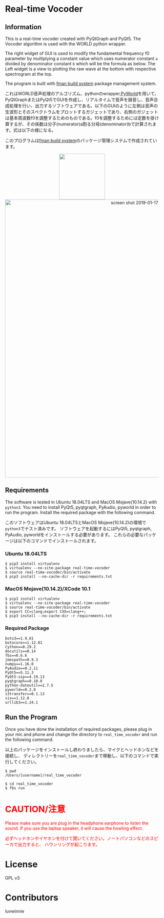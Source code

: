 # Real-time Vocoder

## Information

This is a real-time vocoder created with PyQtGraph and PyQt5.
The Vocoder algorithm is used with the WORLD python wrapper.

The right widget of GUI is used to modify the fundamental frequency f0 parameter by multiplying a constant value which uses numerator constant `a` divided by denominator constant `b` which will be the formula as below.
The Left widget is a view to plotting the raw wave at the bottom with respective spectrogram at 
the top.

The program is built with [fman build system](https://build-system.fman.io/) package management system.

これはWORLD音声処理のアルゴリズム、pythonのwrapper,[PyWorld](https://github.com/JeremyCCHsu/Python-Wrapper-for-World-Vocoder)を用いて、PyQtGraphまたはPyQt5でGUIを作成し、リアルタイムで音声を録音し、音声合成処理を行い、出力するソフトウェアである。以下のGUIのように左側は音声の生波形とそのスペクトラムをプロットするガジェットであり、右側のガジェットは基本周波数f0を調整するためのものである。f0を調整するためには定数を掛け算するが、その係数は分子(numerator)a割る分母(denominator)bで計算されます。式は以下の様になる。

このプログラムは[fman build system](https://build-system.fman.io/)のパッケージ管理システムで作成されています。

<div align="center">
<img src="http://latex.codecogs.com/gif.latex?pitch%5C%20constant%20%3D%20%5Cfrac%7Ba%7D%7Bb%7D" width="150">
</div>

<div align="center">
<img width="912" alt="screen shot 2019-01-17 at 23 29 54" src="https://user-images.githubusercontent.com/13714992/51364147-7b1d5700-1b1e-11e9-8e55-2e14f818e122.png">
</div>

## Requirements
The software is tested in Ubuntu 18.04LTS and MacOS Mojave(10.14.2) with `python3`.
You need to install PyQt5, pyqtgraph, PyAudio, pyworld in order to run the program.
Install the required package with the following command.

このソフトウェアはUbuntu 18.04LTSとMacOS Mojave(10.14.2)の環境で`python3`でテスト済みです。
ソフトウェアを起動するにはPyQt5, pyqtgraph, PyAudio, pyworldをインストールする必要があります。
これらの必要なパッケージは以下のコマンドでインストールされます。

### Ubuntu 18.04LTS
```
$ pip3 install virtualenv
$ virtualenv --no-site-package real-time-vocoder
$ source real-time-vocoder/bin/activate
$ pip3 install --no-cache-dir -r requirements.txt
```

### MacOS Mojave(10.14.2)/XCode 10.1
```
$ pip3 install virtualenv
$ virtualenv --no-site-package real-time-vocoder
$ source real-time-vocoder/bin/activate
$ export CC=clang;export CXX=clang++;
$ pip3 install --no-cache-dir -r requirements.txt
```
### Required Package

```
boto3==1.9.81
botocore==1.12.81
Cython==0.29.2
docutils==0.14
fbs==0.6.6
jmespath==0.9.3
numpy==1.16.0
PyAudio==0.2.11
PyQt5==5.11.3
PyQt5-sip==4.19.13
pyqtgraph==0.10.0
python-dateutil==2.7.5
pyworld==0.2.8
s3transfer==0.1.13
six==1.12.0
urllib3==1.24.1
```


## Run the Program
Once you have done the installation of required packages, please plug in your mic and phone and
change the directory to `real_time_vocoder` and run the following command.

以上のパッケージをインストールし終わりましたら、マイクとヘッドホンなどを接続し、
ディレクトリーを`real_time_vocoder`まで移動し、以下のコマンドで実行してください。

```
$ pwd
/Users/[username]/real_time_vocoder
```
```sh
$ cd real_time_vocoder
$ fbs run
```

# <font color="red">CAUTION/注意</font>
<font color="red">
Please make sure you are plug in the headphone earphone to listen the sound. If you use the laptop speaker, it will cause the howling effect.

必ずヘッドホンやイヤホンを付けて聞いてください。ノートパソコンなどのスピーカで出力すると、
ハウンリングが起こります。
</font>

# License
GPL v3

# Contributors
luvwinnie
